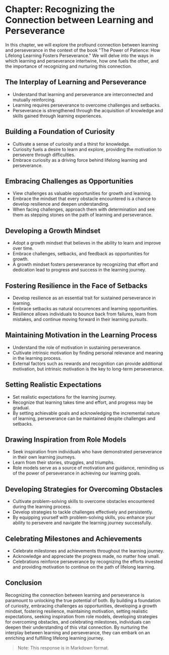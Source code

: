 Chapter: Recognizing the Connection between Learning and Perseverance
=====================================================================

In this chapter, we will explore the profound connection between learning and perseverance in the context of the book "The Power of Patience: How Lifelong Learning Fosters Perseverance." We will delve into the ways in which learning and perseverance intertwine, how one fuels the other, and the importance of recognizing and nurturing this connection.

**The Interplay of Learning and Perseverance**
----------------------------------------------

* Understand that learning and perseverance are interconnected and mutually reinforcing.
* Learning requires perseverance to overcome challenges and setbacks.
* Perseverance is strengthened through the acquisition of knowledge and skills gained through learning experiences.

**Building a Foundation of Curiosity**
--------------------------------------

* Cultivate a sense of curiosity and a thirst for knowledge.
* Curiosity fuels a desire to learn and explore, providing the motivation to persevere through difficulties.
* Embrace curiosity as a driving force behind lifelong learning and perseverance.

**Embracing Challenges as Opportunities**
-----------------------------------------

* View challenges as valuable opportunities for growth and learning.
* Embrace the mindset that every obstacle encountered is a chance to develop resilience and deepen understanding.
* When facing challenges, approach them with determination and see them as stepping stones on the path of learning and perseverance.

**Developing a Growth Mindset**
-------------------------------

* Adopt a growth mindset that believes in the ability to learn and improve over time.
* Embrace challenges, setbacks, and feedback as opportunities for growth.
* A growth mindset fosters perseverance by recognizing that effort and dedication lead to progress and success in the learning journey.

**Fostering Resilience in the Face of Setbacks**
------------------------------------------------

* Develop resilience as an essential trait for sustained perseverance in learning.
* Embrace setbacks as natural occurrences and learning opportunities.
* Resilience allows individuals to bounce back from failures, learn from mistakes, and continue moving forward in their learning pursuits.

**Maintaining Motivation in the Learning Process**
--------------------------------------------------

* Understand the role of motivation in sustaining perseverance.
* Cultivate intrinsic motivation by finding personal relevance and meaning in the learning process.
* External factors such as rewards and recognition can provide additional motivation, but intrinsic motivation is the key to long-term perseverance.

**Setting Realistic Expectations**
----------------------------------

* Set realistic expectations for the learning journey.
* Recognize that learning takes time and effort, and progress may be gradual.
* By setting achievable goals and acknowledging the incremental nature of learning, perseverance can be maintained despite challenges and setbacks.

**Drawing Inspiration from Role Models**
----------------------------------------

* Seek inspiration from individuals who have demonstrated perseverance in their own learning journeys.
* Learn from their stories, struggles, and triumphs.
* Role models serve as a source of motivation and guidance, reminding us of the power of perseverance in achieving our learning goals.

**Developing Strategies for Overcoming Obstacles**
--------------------------------------------------

* Cultivate problem-solving skills to overcome obstacles encountered during the learning process.
* Develop strategies to tackle challenges effectively and persistently.
* By equipping yourself with problem-solving skills, you enhance your ability to persevere and navigate the learning journey successfully.

**Celebrating Milestones and Achievements**
-------------------------------------------

* Celebrate milestones and achievements throughout the learning journey.
* Acknowledge and appreciate the progress made, no matter how small.
* Celebrations reinforce perseverance by recognizing the efforts invested and providing motivation to continue on the path of lifelong learning.

**Conclusion**
--------------

Recognizing the connection between learning and perseverance is paramount to unlocking the true potential of both. By building a foundation of curiosity, embracing challenges as opportunities, developing a growth mindset, fostering resilience, maintaining motivation, setting realistic expectations, seeking inspiration from role models, developing strategies for overcoming obstacles, and celebrating milestones, individuals can deepen their understanding of this vital connection. By nurturing the interplay between learning and perseverance, they can embark on an enriching and fulfilling lifelong learning journey.
> Note: This response is in Markdown format.
